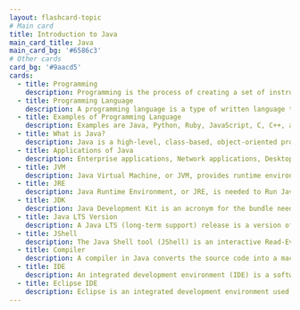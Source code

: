 ```yaml
---
layout: flashcard-topic
# Main card
title: Introduction to Java
main_card_title: Java
main_card_bg: '#6586c3'
# Other cards
card_bg: '#9aacd5'
cards:
  - title: Programming
    description: Programming is the process of creating a set of instructions that tell a computer how to perform a particular task
  - title: Programming Language
    description: A programming language is a type of written language that tells computers what to do. 
  - title: Examples of Programming Language
    description: Examples are Java, Python, Ruby, JavaScript, C, C++, and C#. Programming languages are used to write all computer programs and computer software.
  - title: What is Java?
    description: Java is a high-level, class-based, object-oriented programming language that is designed to have as few implementation dependencies as possible.
  - title: Applications of Java
    description: Enterprise applications, Network applications, Desktop applications, Web applications, Games, Android app, and many more.
  - title: JVM
    description: Java Virtual Machine, or JVM, provides runtime environment in which Java bytecode can be loaded, verifies, and executed
  - title: JRE
    description: Java Runtime Environment, or JRE, is needed to Run Java Programs. JRE = JVM + Libraries + Other Components.
  - title: JDK
    description: Java Development Kit is an acronym for the bundle needed to compile (with the compiler) and run (with the JRE bundle) your Java program. JDK = JRE + Compilers + Debuggers. 
  - title: Java LTS Version
    description: A Java LTS (long-term support) release is a version of Java that will remain the industry standard for several years. Example Java 7, 8, 11 and 17.
  - title: JShell
    description: The Java Shell tool (JShell) is an interactive Read-Evaluate-Print Loop (REPL) tool for learning the Java programming language and prototyping Java code.
  - title: Compiler
    description: A compiler in Java converts the source code into a machine-code or bytecode code, and that is then executed. It is platform-independent.
  - title: IDE
    description: An integrated development environment (IDE) is a software application that helps programmers develop software code efficiently.
  - title: Eclipse IDE
    description: Eclipse is an integrated development environment used by programmers to develop software.
---
```

